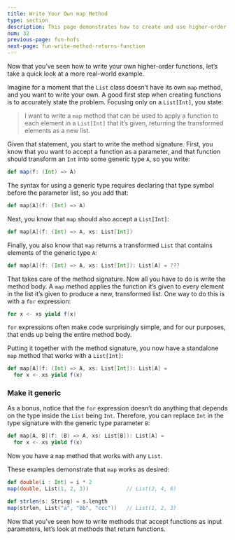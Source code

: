 ```yaml
---
title: Write Your Own map Method
type: section
description: This page demonstrates how to create and use higher-order functions in Scala.
num: 32
previous-page: fun-hofs
next-page: fun-write-method-returns-function
---
```



Now that you’ve seen how to write your own higher-order functions, let’s take a quick look at a more real-world example.

Imagine for a moment that the `List` class doesn’t have its own `map` method, and you want to write your own.
A good first step when creating functions is to accurately state the problem.
Focusing only on a `List[Int]`, you state:

> I want to write a `map` method that can be used to apply a function to each element in a `List[Int]` that it’s given, returning the transformed elements as a new list.

Given that statement, you start to write the method signature.
First, you know that you want to accept a function as a parameter, and that function should transform an `Int` into some generic type `A`, so you write:

```scala
def map(f: (Int) => A)
```

The syntax for using a generic type requires declaring that type symbol before the parameter list, so you add that:

```scala
def map[A](f: (Int) => A)
```

Next, you know that `map` should also accept a `List[Int]`:

```scala
def map[A](f: (Int) => A, xs: List[Int])
```

Finally, you also know that `map` returns a transformed `List` that contains elements of the generic type `A`:

```scala
def map[A](f: (Int) => A, xs: List[Int]): List[A] = ???
```

That takes care of the method signature.
Now all you have to do is write the method body.
A `map` method applies the function it’s given to every element in the list it’s given to produce a new, transformed list.
One way to do this is with a `for` expression:

```scala
for x <- xs yield f(x)
```

`for` expressions often make code surprisingly simple, and for our purposes, that ends up being the entire method body.

Putting it together with the method signature, you now have a standalone `map` method that works with a `List[Int]`:

```scala
def map[A](f: (Int) => A, xs: List[Int]): List[A] =
  for x <- xs yield f(x)
```


### Make it generic

As a bonus, notice that the `for` expression doesn’t do anything that depends on the type inside the `List` being `Int`.
Therefore, you can replace `Int` in the type signature with the generic type parameter `B`:

```scala
def map[A, B](f: (B) => A, xs: List[B]): List[A] =
  for x <- xs yield f(x)
```

Now you have a `map` method that works with any `List`.

These examples demonstrate that `map` works as desired:

```scala
def double(i : Int) = i * 2
map(double, List(1, 2, 3))            // List(2, 4, 6)

def strlen(s: String) = s.length
map(strlen, List("a", "bb", "ccc"))   // List(1, 2, 3)
```

Now that you’ve seen how to write methods that accept functions as input parameters, let’s look at methods that return functions.


